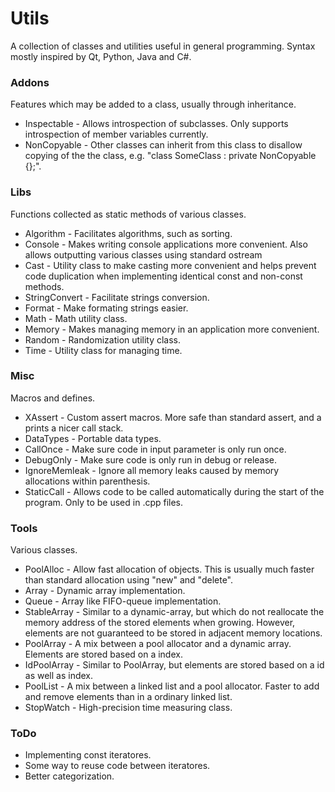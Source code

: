 # Utils
A collection of classes and utilities useful in general programming. Syntax mostly inspired by Qt, Python, Java and C#.

### Addons
Features which may be added to a class, usually through inheritance.

* Inspectable - Allows introspection of subclasses. Only supports introspection of member variables currently.
* NonCopyable - Other classes can inherit from this class to disallow copying of the the
    class, e.g. "class SomeClass : private NonCopyable {};".

### Libs
Functions collected as static methods of various classes.

* Algorithm - Facilitates algorithms, such as sorting.
* Console - Makes writing console applications more convenient. Also allows outputting various classes using standard ostream
* Cast - Utility class to make casting more convenient and helps prevent code duplication when implementing identical const and non-const methods.
* StringConvert - Facilitate strings conversion.
* Format - Make formating strings easier.
* Math - Math utility class.
* Memory - Makes managing memory in an application more convenient.
* Random - Randomization utility class.
* Time - Utility class for managing time.

### Misc
Macros and defines.

* XAssert - Custom assert macros. More safe than standard assert, and a prints a nicer call stack. 
* DataTypes - Portable data types. 
* CallOnce - Make sure code in input parameter is only run once.
* DebugOnly - Make sure code is only run in debug or release.
* IgnoreMemleak - Ignore all memory leaks caused by memory allocations within parenthesis.
* StaticCall - Allows code to be called automatically during the start of the program. Only to be used in .cpp files.

### Tools
Various classes.

* PoolAlloc - Allow fast allocation of objects. This is usually much faster than standard allocation using "new" and "delete".
* Array - Dynamic array implementation. 
* Queue - Array like FIFO-queue implementation. 
* StableArray - Similar to a dynamic-array, but which do not reallocate the memory address of the stored elements when growing. However, elements are not guaranteed to be stored in adjacent memory locations.
* PoolArray - A mix between a pool allocator and a dynamic array. Elements are stored based on a index.
* IdPoolArray - Similar to PoolArray, but elements are stored based on a id as well as index.
* PoolList - A mix between a linked list and a pool allocator. Faster to add and remove elements than in a ordinary linked list.
* StopWatch - High-precision time measuring class.

### ToDo
* Implementing const iteratores.
* Some way to reuse code between iteratores.
* Better categorization.
